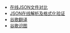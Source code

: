 



- [在线JSON文件对比](https://www.sojson.com/jsondiff.html)
- [JSON在线解析及格式化验证](https://www.json.cn/)
- [谷歌翻译](https://translate.google.cn/)
- [谷歌识图](https://www.google.com.hk/imghp)